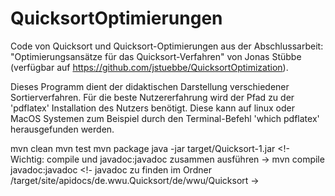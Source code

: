 # QuicksortOptimierungen
Code von Quicksort und Quicksort-Optimierungen aus der Abschlussarbeit:
"Optimierungsansätze für das Quicksort-Verfahren"
von Jonas Stübbe (verfügbar auf https://github.com/jstuebbe/QuicksortOptimization).

<!-------------------------------------->

Dieses Programm dient der didaktischen Darstellung verschiedener Sortierverfahren. Für die beste Nutzererfahrung wird der Pfad zu der 'pdflatex' Installation des Nutzers benötigt. Diese kann auf linux oder MacOS Systemen zum Beispiel durch den Terminal-Befehl 'which pdflatex' herausgefunden werden.

<!-------------------------------------->

mvn clean
mvn test
mvn package
java -jar target/Quicksort-1.jar
<!- Wichtig: compile und javadoc:javadoc zusammen ausführen ->
mvn compile javadoc:javadoc
<!- javadoc zu finden im Ordner /target/site/apidocs/de.wwu.Quicksort/de/wwu/Quicksort ->

<!-------------------------------------->